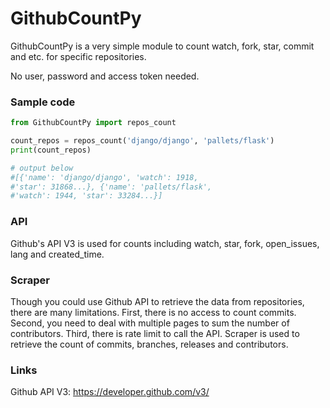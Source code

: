 GithubCountPy
=====
GithubCountPy is a very simple module to count watch, fork, star, commit and etc. for specific repositories.

No user, password and access token needed.


### Sample code
```python
from GithubCountPy import repos_count

count_repos = repos_count('django/django', 'pallets/flask')
print(count_repos)

# output below
#[{'name': 'django/django', 'watch': 1918,
#'star': 31868...}, {'name': 'pallets/flask',
#'watch': 1944, 'star': 33284...}]
```

### API
Github's API V3 is used for counts including watch, star, fork, open_issues, lang and created_time.

### Scraper
Though you could use Github API to retrieve the data from repositories, there are many limitations. First, there is no access to count commits. Second, you need to deal with multiple pages to sum the number of contributors. Third, there is rate limit to call the API. Scraper is used to retrieve the count of commits, branches, releases and contributors. 

### Links
Github API V3: https://developer.github.com/v3/
